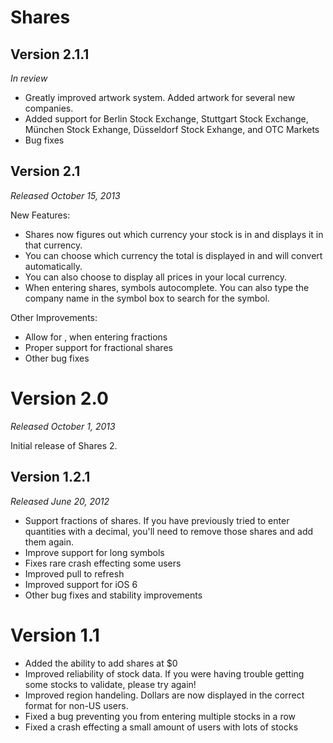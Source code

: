 # Shares

## Version 2.1.1

*In review*

* Greatly improved artwork system. Added artwork for several new companies.
* Added support for Berlin Stock Exchange, Stuttgart Stock Exchange, München Stock Exhange, Düsseldorf Stock Exhange, and OTC Markets
* Bug fixes


## Version 2.1

*Released October 15, 2013*

New Features:

* Shares now figures out which currency your stock is in and displays it in that currency.
* You can choose which currency the total is displayed in and will convert automatically.
* You can also choose to display all prices in your local currency.
* When entering shares, symbols autocomplete. You can also type the company name in the symbol box to search for the symbol.

Other Improvements:

* Allow for , when entering fractions
* Proper support for fractional shares
* Other bug fixes


# Version 2.0

*Released October 1, 2013*

Initial release of Shares 2.


## Version 1.2.1

*Released June 20, 2012*

* Support fractions of shares. If you have previously tried to enter quantities with a decimal, you'll need to remove those shares and add them again.
* Improve support for long symbols
* Fixes rare crash effecting some users
* Improved pull to refresh
* Improved support for iOS 6
* Other bug fixes and stability improvements


# Version 1.1

* Added the ability to add shares at $0
* Improved reliability of stock data. If you were having trouble getting some stocks to validate, please try again!
* Improved region handeling. Dollars are now displayed in the correct format for non-US users.
* Fixed a bug preventing you from entering multiple stocks in a row
* Fixed a crash effecting a small amount of users with lots of stocks

